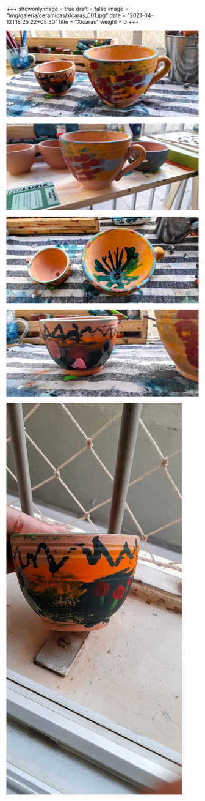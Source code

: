 +++
showonlyimage = true
draft = false
image = "img/galeria/ceramicas/xicaras_001.jpg"
date = "2021-04-12T18:25:22+05:30"
title = "Xícaras"
weight = 0
+++

![](../../img/galeria/ceramicas/xicaras_001.jpg)

![](../../img/galeria/ceramicas/xicaras_002.jpg)

![](../../img/galeria/ceramicas/xicaras_003.jpg)

![](../../img/galeria/ceramicas/xicaras_004.jpg)

![](../../img/galeria/ceramicas/xicaras_005.jpg)